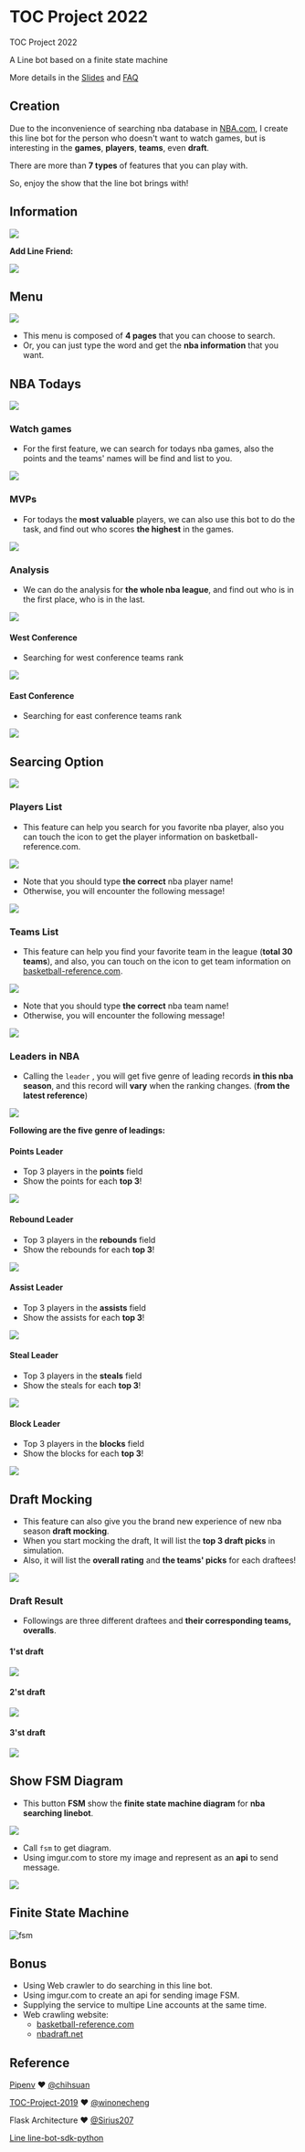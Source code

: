 # TOC Project 2022

TOC Project 2022

A Line bot based on a finite state machine

More details in the [Slides](https://hackmd.io/@TTW/ToC-2019-Project#) and [FAQ](https://hackmd.io/s/B1Xw7E8kN)
## Creation
Due to the inconvenience of searching nba database in [NBA.com](https://www.nba.com), I create this line bot for the person who doesn't want to watch games, but is interesting in the **games**, **players**, **teams**, even **draft**. 

There are more than **7 types** of features that you can play with.

So, enjoy the show that the line bot brings with!

## Information
![](https://i.imgur.com/1xFN0kP.png)

**Add Line Friend:**

![](https://i.imgur.com/AtYJPfR.png)


## Menu
![](https://i.imgur.com/uPdlBxP.jpg)


* This menu is composed of **4 pages** that you can choose to search.
* Or, you can just type the word and get the **nba information** that you want.

## NBA Todays
![](https://i.imgur.com/vXdPpbH.png)


### Watch games
* For the first feature, we can search for todays nba games,  also the points and the teams' names will be find and list to you.

![](https://i.imgur.com/sXgz9OX.jpg)



### MVPs
* For todays the **most valuable** players, we can also use this bot to do the task, and find out who scores **the highest** in the games.

![](https://i.imgur.com/v7Wuc6l.png)


### Analysis
* We can do the analysis for **the whole nba league**, and find out who is in the first place, who is in the last.

![](https://i.imgur.com/hErwOWs.png)


#### West Conference
* Searching for west conference teams rank

![](https://i.imgur.com/WGskCip.png)

#### East Conference
* Searching for east conference teams rank

![](https://i.imgur.com/S91nAcT.png)


## Searcing Option
![](https://i.imgur.com/TW3FvZu.png)

### Players List
* This feature can help you search for you favorite nba player, also you can touch the icon to get the player information on basketball-reference.com.

![](https://i.imgur.com/7iizAvX.png)

* Note that you should type **the correct** nba player name! 
* Otherwise, you will encounter the following message!

![](https://i.imgur.com/89uHb9u.png)


### Teams List
* This feature can help you find your favorite team in the league (**total 30 teams**), and also, you can touch on the icon to get team information on [basketball-reference.com](https://www.basketball-reference.com).

![](https://i.imgur.com/LXZ4GK0.png)

* Note that you should type **the correct** nba team name! 
* Otherwise, you will encounter the following message!

![](https://i.imgur.com/2qKiCrg.png)

### Leaders in NBA
* Calling the `leader` , you will get five genre of leading records **in this nba season**, and this record will **vary** when the ranking changes. (**from the latest reference**)

![](https://i.imgur.com/XAFnyub.png)

**Following are the five genre of leadings:**
#### Points Leader
* Top 3 players in the **points** field
* Show the points for each **top 3**!

![](https://i.imgur.com/JzozdIW.png)



#### Rebound Leader
* Top 3 players in the **rebounds** field
* Show the rebounds for each **top 3**!

![](https://i.imgur.com/SJlNq7i.png)


#### Assist Leader
* Top 3 players in the **assists** field
* Show the assists for each **top 3**!

![](https://i.imgur.com/Zv71PH7.png)


#### Steal Leader
* Top 3 players in the **steals** field
* Show the steals for each **top 3**!

![](https://i.imgur.com/qY3er8k.png)


#### Block Leader
* Top 3 players in the **blocks** field
* Show the blocks for each **top 3**!

![](https://i.imgur.com/fLJJa2I.png)


## Draft Mocking
* This feature can also give you the brand new experience of new nba season **draft mocking**.
* When you start mocking the draft, It will list the **top 3 draft picks** in simulation.
* Also, it will list the **overall rating** and **the teams' picks** for each draftees!

![](https://i.imgur.com/ey0GPD6.png)

### Draft Result
* Followings are three different draftees and **their corresponding teams, overalls**.
#### 1'st draft
![](https://i.imgur.com/PAajXgt.png)

#### 2'st draft
![](https://i.imgur.com/38cUEPm.png)


#### 3'st draft
![](https://i.imgur.com/oMgyGze.png)


## Show FSM Diagram
* This button **FSM** show the **finite state machine diagram** for **nba searching linebot**.

![](https://i.imgur.com/iUkT2qt.png)

* Call `fsm` to get diagram.
* Using imgur.com to store my image and represent as an **api** to send message.

![](https://i.imgur.com/cHN2HTe.png)


## Finite State Machine
![fsm](./fsm.png)


## Bonus
* Using Web crawler to do searching in this line bot.
* Using imgur.com to create an api for sending image FSM.
* Supplying the service to multipe Line accounts at the same time.
* Web crawling website:
  * [basketball-reference.com](https://www.basketball-reference.com)
  * [nbadraft.net](https://www.nbadraft.net)





## Reference
[Pipenv](https://medium.com/@chihsuan/pipenv-更簡單-更快速的-python-套件管理工具-135a47e504f4) ❤️ [@chihsuan](https://github.com/chihsuan)

[TOC-Project-2019](https://github.com/winonecheng/TOC-Project-2019) ❤️ [@winonecheng](https://github.com/winonecheng)

Flask Architecture ❤️ [@Sirius207](https://github.com/Sirius207)

[Line line-bot-sdk-python](https://github.com/line/line-bot-sdk-python/tree/master/examples/flask-echo)

